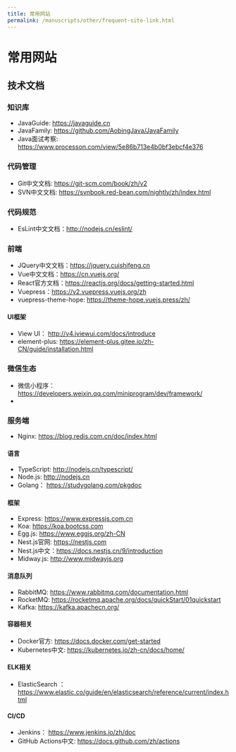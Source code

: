 ```yaml
---
title: 常用网站
permalink: /manuscripts/other/frequent-site-link.html
---
```


# 常用网站

## 技术文档


### 知识库

- JavaGuide: <https://javaguide.cn>
- JavaFamily: <https://github.com/AobingJava/JavaFamily>
- Java面试考察: <https://www.processon.com/view/5e86b713e4b0bf3ebcf4e376>


### 代码管理

- Git中文文档: <https://git-scm.com/book/zh/v2>
- SVN中文文档: <https://svnbook.red-bean.com/nightly/zh/index.html>

### 代码规范

- EsLint中文文档：<http://nodejs.cn/eslint/>

### 前端

- JQuery中文文档：<https://jquery.cuishifeng.cn>
- Vue中文文档：<https://cn.vuejs.org/>
- React官方文档：<https://reactjs.org/docs/getting-started.html>
- Vuepress：<https://v2.vuepress.vuejs.org/zh>
- vuepress-theme-hope: <https://theme-hope.vuejs.press/zh/>

#### UI框架

- View UI： <http://v4.iviewui.com/docs/introduce>
- element-plus: <https://element-plus.gitee.io/zh-CN/guide/installation.html>


### 微信生态

- 微信小程序： <https://developers.weixin.qq.com/miniprogram/dev/framework/>
-

### 服务端

- Nginx: <https://blog.redis.com.cn/doc/index.html>

#### 语言

- TypeScript: <http://nodejs.cn/typescript/>
- Node.js: <http://nodejs.cn>
- Golang： <https://studygolang.com/pkgdoc>


#### 框架

- Express: <https://www.expressjs.com.cn>
- Koa: <https://koa.bootcss.com>
- Egg.js: <https://www.eggjs.org/zh-CN>
- Nest.js官网: <https://nestjs.com>
- Nest.js中文：<https://docs.nestjs.cn/9/introduction>
- Midway.js: <http://www.midwayjs.org>


#### 消息队列

- RabbitMQ: <https://www.rabbitmq.com/documentation.html>
- RocketMQ: <https://rocketmq.apache.org/docs/quickStart/01quickstart>
- Kafka: <https://kafka.apachecn.org/>

#### 容器相关

- Docker官方: <https://docs.docker.com/get-started>
- Kubernetes中文: <https://kubernetes.io/zh-cn/docs/home/>

#### ELK相关

- ElasticSearch ： <https://www.elastic.co/guide/en/elasticsearch/reference/current/index.html>


#### CI/CD

- Jenkins： <https://www.jenkins.io/zh/doc>
- GitHub Actions中文: <https://docs.github.com/zh/actions>
